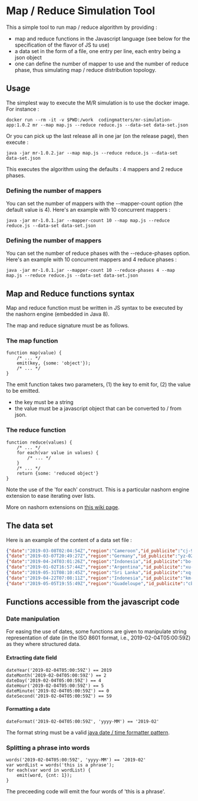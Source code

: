 # Map / Reduce Simulation Tool

This a simple tool to run map / reduce algorithm by providing :
* map and reduce functions in the Javascript language (see below for the specification of the flavor of JS tu use)
* a data set in the form of a file, one entry per line, each entry being a json object
* one can define the number of mapper to use and the number of reduce phase, thus simulating map / reduce distribution 
topology.

## Usage 

The simplest way to execute the M/R simulation is to use the docker image. For instance :

```
docker run --rm -it -v $PWD:/work  codingmatters/mr-simulation-app:1.0.2 mr --map map.js --reduce reduce.js --data-set data-set.json
```

Or you can pick up the last release all in one jar (on the release page), then execute :

```
java -jar mr-1.0.2.jar --map map.js --reduce reduce.js --data-set data-set.json
```
This executes the algorithm using the defaults : 4 mappers and 2 reduce phases. 

### Defining the number of mappers

You can set the number of mappers with the --mapper-count option (the default value is 4). Here's an example with 10 concurrent mappers :


```
java -jar mr-1.0.1.jar --mapper-count 10 --map map.js --reduce reduce.js --data-set data-set.json
```

### Defining the number of mappers

You can set the number of reduce phases with the --reduce-phases option. Here's an example with 10 concurrent mappers and 4 reduce phases :

```
java -jar mr-1.0.1.jar --mapper-count 10 --reduce-phases 4 --map map.js --reduce reduce.js --data-set data-set.json
```

## Map and Reduce functions syntax

Map and reduce function must be written in JS syntax to be executed by the nashorn engine (embedded in Java 8).

The map and reduce signature must be as follows.

### The map function

```
function map(value) {
    /* ... */
    emit(key, {some: 'object'});
    /* ... */
}
```

The emit function takes two parameters, (1) the key to emit for, (2) the value to be emitted.
* the key must be a string
* the value must be a javascript object that can be converted to / from json.

### The reduce function

```
function reduce(values) {
    /* ... */
    for each(var value in values) {
        /* ... */
    }
    /* ... */
    return {some: 'reduced object'}
}
```

Note the use of the 'for each' construct. This is a particular nashorn engine extension to ease iterating over lists.

More on nashorn extensions on [this wiki page](https://wiki.openjdk.java.net/display/Nashorn/Nashorn+extensions).

## The data set

Here is an example of the content of a data set file :


```json
{"date":"2019-03-08T02:04:54Z","region":"Cameroon","id_publicite":"cj-9919"}
{"date":"2019-03-07T20:49:27Z","region":"Germany","id_publicite":"yz-0223"}
{"date":"2019-04-24T03:01:26Z","region":"Indonesia","id_publicite":"bo-1924"}
{"date":"2019-01-02T16:57:44Z","region":"Argentina","id_publicite":"xu-1247"}
{"date":"2019-05-31T08:10:45Z","region":"Sri Lanka","id_publicite":"xq-1471"}
{"date":"2019-04-22T07:08:11Z","region":"Indonesia","id_publicite":"km-2723"}
{"date":"2019-05-05T19:55:49Z","region":"Guadeloupe","id_publicite":"cb-2839"}
```
## Functions accessible from the javascript code

### Date manipulation

For easing the use of dates, some functions are given to manipulate string representation of date (in the ISO 8601 format, i.e., 2019-02-04T05:00:59Z) as they where structured data.

#### Extracting date field

``` 
dateYear('2019-02-04T05:00:59Z') == 2019
dateMonth('2019-02-04T05:00:59Z') == 2
dateDay('2019-02-04T05:00:59Z') == 4
dateHour('2019-02-04T05:00:59Z') == 5
dateMinute('2019-02-04T05:00:59Z') == 0
dateSecond('2019-02-04T05:00:59Z') == 59
```

#### Formatting a date
``` 
dateFormat('2019-02-04T05:00:59Z', 'yyyy-MM') == '2019-02'
```

The format string must be a valid [java date / time formatter pattern](https://docs.oracle.com/javase/8/docs/api/java/time/format/DateTimeFormatter.html#patterns).

### Splitting a phrase into words
``` 
words('2019-02-04T05:00:59Z', 'yyyy-MM') == '2019-02'
var wordList = words('this is a phrase');
for each(var word in wordList) {
    emit(word, {cnt: 1});
}
```
The preceeding code will emit the four words of 'this is a phrase'.